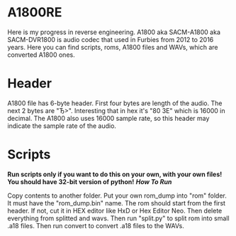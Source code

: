 # A1800RE
Here is my progress in reverse engineering. A1800 aka SACM-A1800 aka SACM-DVR1800 is audio codec that used in Furbies from 2012 to 2016 years. Here you can find scripts, roms, A1800 files and WAVs, which are converted A1800 ones.

# Header
A1800 file has 6-byte header. First four bytes are length of the audio. The next 2 bytes are "Ђ>". Interesting that in hex it's "80 3E" which is 16000 in decimal. The A1800 also uses 16000 sample rate, so this header may indicate the sample rate of the audio.

# Scripts
**Run scripts only if you want to do this on your own, with your own files!**
**You should have 32-bit version of python!**
***How To Run***

Copy contents to another folder. Put your own rom_dump into "rom" folder. It must have the "rom_dump.bin" name. The rom should start from the first header. If not, cut it in HEX editor like HxD or Hex Editor Neo. Then delete everything from splitted and wavs. Then run "split.py" to split rom into small .a18 files. Then run convert to convert .a18 files to the WAVs.
